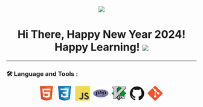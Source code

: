 <div id="header" align="center">
  <img src="https://media.giphy.com/media/M9gbBd9nbDrOTu1Mqx/giphy.gif" width="230">
  
  <h1>
    Hi There, Happy New Year 2024! Happy Learning!
    <img src="https://media.giphy.com/media/hvRJCLFzcasrR4ia7z/giphy.gif" width="45">
  </h1>
</div>

---

### :hammer_and_wrench: Language and Tools :

<div align="center">
	<img src="https://github.com/devicons/devicon/blob/master/icons/html5/html5-original.svg" alt="HTML5" title="HTML5" width="40" height="40">&nbsp
	<img src="https://github.com/devicons/devicon/blob/master/icons/css3/css3-original.svg" alt="CSS" title="CSS" width="40" height="40">&nbsp
	<img src="https://github.com/devicons/devicon/blob/master/icons/javascript/javascript-original.svg" alt="JS" title="JS" width="40" height="40">&nbsp
	<img src="https://github.com/devicons/devicon/blob/master/icons/php/php-original.svg" alt="PHP" title="PHP" width="40" height="40">&nbsp
  	<!-- <img src="https://github.com/devicons/devicon/blob/master/icons/react/react-original.svg" alt="React" width="40" height="40">&nbsp
  	<img src="https://github.com/devicons/devicon/blob/master/icons/vscode/vscode-original.svg" alt="VS Code" width="40" height="40">&nbsp -->
	<img src="https://github.com/devicons/devicon/blob/master/icons/vim/vim-original.svg" alt="Vim/Nvim" title="Vim/Nvim" width="40" height="40">&nbsp
	<img src="https://github.com/devicons/devicon/blob/master/icons/github/github-original.svg"  alt="Github" title="Github" width="40" height="40">&nbsp
	<img src="https://github.com/devicons/devicon/blob/master/icons/git/git-original.svg" alt="Git" title="Git" width="40" height="40">&nbsp 
</div>
